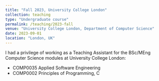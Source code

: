 ```yaml
---
title: "Fall 2023, University College London"
collection: teaching
type: "Undergraduate course"
permalink: /teaching/2023-fall
venue: "University College London, Department of Computer Science"
date: 2023-09-01
location: "London, UK"
---
```


I had a privilege of working as a Teaching Assistant for the BSc/MEng Computer Science modules at University College London:

- COMP0035 Applied Software Engineering
- COMP0002 Principles of Programming, C
